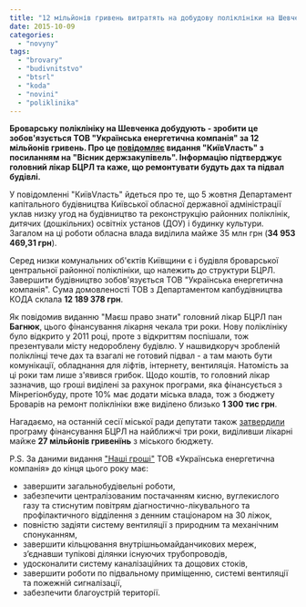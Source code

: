 ```yaml
---
title: "12 мільйонів гривень витратять на добудову поліклініки на Шевченка - ОНОВЛЕНО"
date: 2015-10-09
categories: 
  - "novyny"
tags: 
  - "brovary"
  - "budivnitstvo"
  - "btsrl"
  - "koda"
  - "novini"
  - "poliklinika"
---
```


**Броварську поліклініку на Шевченка добудують - зробити це зобов'язується ТОВ "Українська енергетична компанія" за 12 мільйонів гривень. Про це [повідомляє](http://kievvlast.com.ua/news/v_kievskoj_oblasti_rekonstruirujut_obshhestvennie_uchrezhdenija_za_349_mln_grn31205.html) видання "КиївVласть" з посиланням на "Вісник держзакупівель". Інформацію підтверджує головний лікар БЦРЛ та каже, що ремонтувати будуть дах та підвал будівлі.**

У повідомленні "КиївVласть" йдеться про те, що 5 жовтня Департамент капітального будівництва Київської обласної державної адміністрації уклав низку угод на будівництво та реконструкцію районних поліклінік, дитячих (дошкільних) освітніх установ (ДОУ) і будинку культури. Загалом на ці роботи обласна влада виділила майже 35 млн грн (**34 953 469,31 грн**).

Серед низки комунальних об'єктів Київщини є і будівля броварської центральної районної поліклініки, що належить до структури БЦРЛ. Завершити будівництво зобов'язується ТОВ "Українська енергетична компанія". Сума домовленості ТОВ з Департаментом капбудівництва КОДА склала **12 189 378 грн**.

Як повідомив виданню "Маєш право знати" головний лікар БЦРЛ пан **Багнюк**, цього фінансування лікарня чекала три роки. Нову поліклініку було відкрито у 2011 році, проте з відкриттям поспішали, тож презентували місту недороблену будівлю. У нашвидкоруч зробленій поліклінці тече дах та взагалі не готовий підвал - а там мають бути комунікації, обладнання для ліфтів, інтернету, вентиляція. Натомість за ці роки там лише з'явився грибок. Щодо коштів, то головний лікар зазначив, що гроші виділені за рахунок програми, яка фінансується з Мінрегіонбуду, проте 10% має додати міська влада, тож з бюджету Броварів на ремонт поліклініки вже виділено близько **1 300 тис грн**.

Нагадаємо, на останній сесії міської ради депутати також [затвердили](https://mpz.brovary.org/na-brovarski-likarni-protyagom-troh-rokiv-planuyut-vytratyty-majzhe-27-mln-grn-byudzhetnyh-koshtiv/) програму фінансування БЦРЛ на найближчі три роки, виділивши лікарні майже **27 мільйонів гривенїнь** з міського бюджету.

P.S. За даними видання ["Наші гроші"](http://nashigroshi.org/2015/10/10/polikliniku-v-brovarah-za-12-miljoniv-dobuduyut-pomichnyk-lyashkivtsya-ta-kandydat-vid-bpp/) ТОВ «Українська енергетична компанія» до кінця цього року має:

- завершити загальнобудівельні роботи,
- забезпечити централізованим постачанням кисню, вуглекислого газу та стиснутим повітрям діагностично-лікувального та профілактичного відділення з денним стаціонаром на 30 ліжок,
- повністю задіяти систему вентиляції з природним та механічним спонуканням,
- завершити кільцювання внутрішньомайданчикових мереж, з’єднавши тупікові ділянки існуючих трубопроводів,
- удосконалити систему каналізаційних та дощових стоків,
- завершити роботи по підвальному приміщенню, системі вентиляції та пожежній сигналізації,
- забезпечити благоустрій території.
